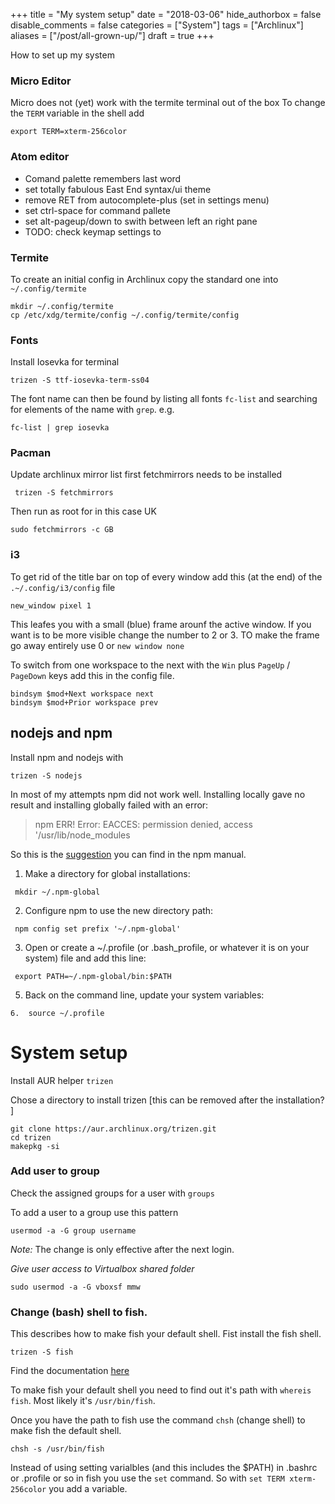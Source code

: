 
+++
title = "My system setup"
date = "2018-03-06"
hide_authorbox = false
disable_comments = false
categories = ["System"]
tags = ["Archlinux"]
aliases = ["/post/all-grown-up/"]
draft = true
+++

How to set up my system

<!--more-->



### Micro Editor
Micro does not (yet) work with the termite terminal out of the box
To change the `TERM` variable in the shell add
```
export TERM=xterm-256color
```

### Atom editor
- Comand palette remembers last word
- set totally fabulous East End syntax/ui theme
- remove RET from autocomplete-plus (set in settings menu)
- set ctrl-space for command pallete
- set alt-pageup/down to swith between left an right pane
- TODO: check keymap settings to

### Termite
To create an initial config in Archlinux copy the standard one into `~/.config/termite`
```
mkdir ~/.config/termite
cp /etc/xdg/termite/config ~/.config/termite/config
```

### Fonts

Install Iosevka for terminal
```
trizen -S ttf-iosevka-term-ss04
```

The font name can then be found by listing all fonts `fc-list` and searching for elements of the name with `grep`. e.g.
```
fc-list | grep iosevka
```


### Pacman
Update archlinux mirror list
first fetchmirrors needs to be installed
```
 trizen -S fetchmirrors
```
Then run as root for in this case UK
```
sudo fetchmirrors -c GB
```

### i3

To get rid of the title bar on top of every window add this (at the end) of the `.~/.config/i3/config` file
```
new_window pixel 1
```
This leafes you with a small (blue) frame arounf the active window. If you want is to be more visible change the number to 2 or 3.
TO make the frame go away entirely use 0 or `new window none`

To switch from one workspace to the next with the `Win` plus `PageUp` / `PageDown` keys add this in the config file.
```
bindsym $mod+Next workspace next
bindsym $mod+Prior workspace prev
```

## nodejs and npm
Install npm and nodejs with
```
trizen -S nodejs
```

In most of my attempts npm did not work well. Installing locally gave no result and installing globally failed with an error:
> npm ERR! Error: EACCES: permission denied, access '/usr/lib/node_modules

So this is the [suggestion](https://docs.npmjs.com/getting-started/fixing-npm-permissions) you can find in the npm manual.

1. Make a directory for global installations:
```
 mkdir ~/.npm-global
```
2. Configure npm to use the new directory path:
```
 npm config set prefix '~/.npm-global'
```
3. Open or create a ~/.profile (or .bash_profile, or whatever it is on your system) file and add this line:
```
 export PATH=~/.npm-global/bin:$PATH
```
5. Back on the command line, update your system variables:
```
6.  source ~/.profile
```

# System setup

Install AUR helper `trizen`

Chose a directory to install trizen [this can be removed after the installation? ]
```
git clone https://aur.archlinux.org/trizen.git
cd trizen
makepkg -si
```

### Add user to group

Check the assigned groups for a user with `groups`

To add a user to a group use this pattern
```
usermod -a -G group username
```

*Note:* The change is only effective after the next login.

*Give user access to Virtualbox shared folder*
```
sudo usermod -a -G vboxsf mmw
```

### Change (bash) shell to fish.
This describes how to make fish your default shell.
Fist install the fish shell.
```
trizen -S fish
```

Find the documentation [here](https://fishshell.com/docs/current/tutorial.html#tut_learning_Fish)

To make fish your default shell you need to find out it's path with `whereis fish`. Most likely it's `/usr/bin/fish`.

Once you have the path to fish use the command `chsh` (change shell) to make fish the default shell.
```
chsh -s /usr/bin/fish
```
Instead of using setting varialbles (and this includes the $PATH) in .bashrc or .profile or so in fish you use the `set` command.
So with `set TERM xterm-256color` you add a variable.
